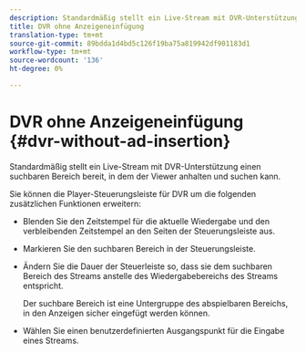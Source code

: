 ```yaml
---
description: Standardmäßig stellt ein Live-Stream mit DVR-Unterstützung einen suchbaren Bereich bereit, in dem der Viewer anhalten und suchen kann.
title: DVR ohne Anzeigeneinfügung
translation-type: tm+mt
source-git-commit: 89bdda1d4bd5c126f19ba75a819942df901183d1
workflow-type: tm+mt
source-wordcount: '136'
ht-degree: 0%

---
```



# DVR ohne Anzeigeneinfügung {#dvr-without-ad-insertion}

Standardmäßig stellt ein Live-Stream mit DVR-Unterstützung einen suchbaren Bereich bereit, in dem der Viewer anhalten und suchen kann.

Sie können die Player-Steuerungsleiste für DVR um die folgenden zusätzlichen Funktionen erweitern:

* Blenden Sie den Zeitstempel für die aktuelle Wiedergabe und den verbleibenden Zeitstempel an den Seiten der Steuerungsleiste aus.
* Markieren Sie den suchbaren Bereich in der Steuerungsleiste.
* Ändern Sie die Dauer der Steuerleiste so, dass sie dem suchbaren Bereich des Streams anstelle des Wiedergabebereichs des Streams entspricht.

   Der suchbare Bereich ist eine Untergruppe des abspielbaren Bereichs, in den Anzeigen sicher eingefügt werden können.
* Wählen Sie einen benutzerdefinierten Ausgangspunkt für die Eingabe eines Streams.